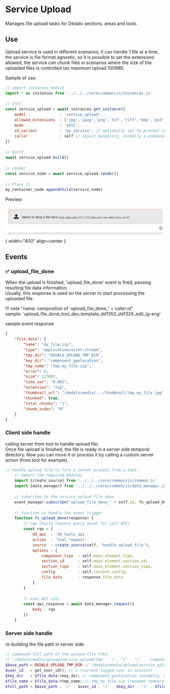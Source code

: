 
# Service Upload

Manages file upload tasks for Dédalo sections, areas and tools.  

## Use

Upload service is used in different scenarios, it can handle 1 file at a time, the service is file format agnostic, so it is possible to set the extensions allowed, the service can chunk files in scenarios where the size of the uploaded files is controlled (as maximum upload 100MB).

Sample of use:

``` js
// import instances module
import * as instances from '../../../core/common/js/instances.js'

// init
const service_upload = await instances.get_instance({
    model               : 'service_upload',
    allowed_extensions  : ['jpg','jpeg','png','tif','tiff','bmp','psd','raw','webp','heic','avif'],
    mode                : 'edit',
    id_variant          : 'my_service', // optionally set to prevent id collisions
    caller              : self // object mandatory, normally a component, tool or section instance
})

// build
await service_upload.build()

// render
const service_node = await service_upload.render()

// Place it
my_container_node.appendChild(service_node)
```

Preview

![Tools development menu](assets/service_upload_image.png){ width="400" align=center }

## Events

### ✅ upload_file_done  

When the upload is finished, 'upload_file_done' event is fired, passing resulting file data information.  
Usually, this response is used on the server to start processing the uploaded file.

!!! note "name: composition of 'upload_file_done_' + caller.id"  
    sample: 'upload_file_done_tool_dev_template_dd1353_dd1324_edit_lg-eng'

sample event response

```json
{
    "file_data": {
        "name": "my_file.zip",
        "type": "application/octet-stream",
        "tmp_dir": "DEDALO_UPLOAD_TMP_DIR",
        "key_dir": "component_geolocation",
        "tmp_name": "tmp_my_file.zip",
        "error": 0,
        "size": 227802,
        "time_sec": "0.002",
        "extension": "zip",
        "thumbnail_url": "/dedalo/media/.../thumbnail/tmp_my_file.jpg",
        "chunked": true,
        "total_chunks": "1",
        "chunk_index": "0"
    }
}
```

### Client side handle

calling server from tool to handle upload file:  
Once file upload is finished, the file is ready in a server side temporal directory. Now you can move it or process it by calling a custom server action (from tool for example).

``` js
// handle upload file to fire a server process from a tool:
    // import the required modules
    import {create_source} from '../../../core/common/js/common.js'
    import {data_manager} from '../../../core/common/js/data_manager.js'

    // subscribe to the service upload file done
    event_manager.subscribe('upload_file_done_' + self.id, fn_upload_done)

    // function to handle the event trigger
    function fn_upload_done(response) {
        // rqo (build request query objet for call API)
        const rqo = {
            dd_api  : 'dd_tools_api',
            action  : 'tool_request',
            source  : create_source(self, 'handle_upload_file'),
            options : {
                component_tipo  : self.main_element.tipo,
                section_id      : self.main_element.section_id,
                section_tipo    : self.main_element.section_tipo,
                config          : self.context.config,
                file_data       : response.file_data
            }
        }

        // exec API call
        const api_response = await data_manager.request({
            body : rqo
        })
    }
```

### Server side handle

re-building the file path in server side:  

``` php
// compound full path of the upload file like: 
// '/dedalo/media/upload/service_upload/tmp' .'/'. '1' . '/' . 'component_geolocation' .'/'. 'tmp_my_file.zip'
$base_path = DEDALO_UPLOAD_TMP_DIR // /dedalo/media/upload/service_upload/tmp (config constant)
$user_id   = get_user_id(); // 1 (current logged user in session)
$key_dir   = $file_data->key_dir; // component_geolocation (normally, caller model from service_upload)
$file_name = $file_data->tmp_name; // tmp_my_file.zip (renamed temporal name)
$full_path = $base_path . '/' . $user_id . '/' . $key_dir . '/' . $file_name;
```
